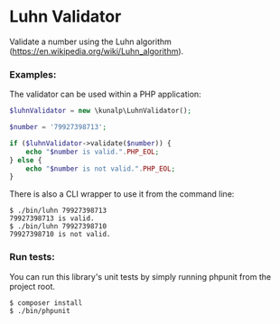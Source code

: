 Luhn Validator
==============

Validate a number using the Luhn algorithm (https://en.wikipedia.org/wiki/Luhn_algorithm).

### Examples:

The validator can be used within a PHP application:
```php
$luhnValidator = new \kunalp\LuhnValidator();

$number = '79927398713';

if ($luhnValidator->validate($number)) {
    echo "$number is valid.".PHP_EOL;
} else {
    echo "$number is not valid.".PHP_EOL;
}
```

There is also a CLI wrapper to use it from the command line:

    $ ./bin/luhn 79927398713
    79927398713 is valid.
    $ ./bin/luhn 79927398710
    79927398710 is not valid.

### Run tests:

You can run this library's unit tests by simply running phpunit from the project root.

    $ composer install
    $ ./bin/phpunit